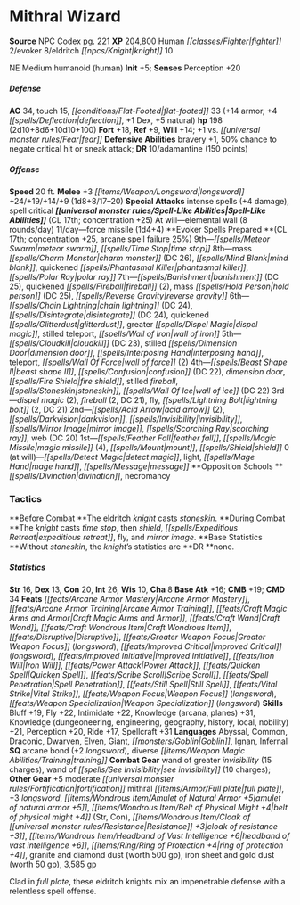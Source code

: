 ﻿---
cssclass: [monsters]
title1: Mithral Wizard
title2: Mithral Wizard
CR: 19
sources:
- name: NPC Codex
  page: 221
  link: http://paizo.com/products/btpy8v3a?Pathfinder-Roleplaying-Game-NPC-Codex
XP: 204800
race: Human
classes:
- fighter 2
- evoker 8
- eldritch knight 10
alignment: NE
size: Medium
type: humanoid
subtypes:
- human
initiative:
  bonus: 5
AC:
  AC: 34
  touch: 15
  flat_footed: 33
  components:
    armor: 14
    deflection: 4
    dex: 1
    natural: 5
HP:
  HP: 198
  long: 2d10+8d6+10d10+100
saves:
  fort: 18
  ref: 9
  will: 14
  other: +1 vs. fear
defensive_abilities:
- bravery +1
- 50% chance to negate critical hit or sneak attack
DR:
- amount: 10
  weakness: adamantine
  max_absorb: 150
speeds:
  base: 20
attacks:
  melee:
  - - text: +3 longsword +24/+19/+14/+9 (1d8+8/17-20)
      entries:
      - - damage: 1d8+8
          crit_range: 17-20
      attack: +3 longsword
      bonus:
      - 24
      - 19
      - 14
      - 9
  special:
  - intense spells (+4 damage)
  - spell critical
spell_like_abilities:
  entries:
  - name: elemental wall
    source: default
    freq: At will
    other: 8 rounds/day
  - name: force missile
    source: default
    freq: 11/day
    other: 1d4+4
  sources:
  - name: default
    CL: 17
    concentration: 25
spells:
  entries:
  - name: meteor swarm
    source: Evoker
    level: 9
  - name: time stop
    source: Evoker
    level: 9
  - name: mass charm monster
    source: Evoker
    level: 8
    DC: 26
  - name: mind blank
    source: Evoker
    level: 8
  - name: quickened phantasmal killer
    source: Evoker
    level: 8
  - name: polar ray
    source: Evoker
    level: 8
  - name: banishment
    source: Evoker
    level: 7
    DC: 25
  - name: quickened fireball
    source: Evoker
    level: 7
    count: 2
  - name: mass hold person
    source: Evoker
    level: 7
    DC: 25
  - name: reverse gravity
    source: Evoker
    level: 7
  - name: chain lightning
    source: Evoker
    level: 6
    DC: 24
  - name: disintegrate
    source: Evoker
    level: 6
    DC: 24
  - name: quickened glitterdust
    source: Evoker
    level: 6
  - name: greater dispel magic
    source: Evoker
    level: 6
  - name: stilled teleport
    source: Evoker
    level: 6
  - name: wall of iron
    source: Evoker
    level: 6
  - name: cloudkill
    source: Evoker
    level: 5
    DC: 23
  - name: stilled dimension door
    source: Evoker
    level: 5
  - name: interposing hand
    source: Evoker
    level: 5
  - name: teleport
    source: Evoker
    level: 5
  - name: wall of force
    source: Evoker
    level: 5
    count: 2
  - name: beast shape II
    source: Evoker
    level: 4
  - name: confusion
    source: Evoker
    level: 4
    DC: 22
  - name: dimension door
    source: Evoker
    level: 4
  - name: fire shield
    source: Evoker
    level: 4
  - name: stilled fireball
    source: Evoker
    level: 4
  - name: stoneskin
    source: Evoker
    level: 4
  - name: wall of ice
    source: Evoker
    level: 4
    DC: 22
  - name: dispel magic
    source: Evoker
    level: 3
    count: 2
  - name: fireball
    source: Evoker
    level: 3
    count: 2
    DC: 21
  - name: fly
    source: Evoker
    level: 3
  - name: lightning bolt
    source: Evoker
    level: 3
    count: 2
    DC: 21
  - name: acid arrow
    source: Evoker
    level: 2
    count: 2
  - name: darkvision
    source: Evoker
    level: 2
  - name: invisibility
    source: Evoker
    level: 2
  - name: mirror image
    source: Evoker
    level: 2
  - name: scorching ray
    source: Evoker
    level: 2
  - name: web
    source: Evoker
    level: 2
    DC: 20
  - name: feather fall
    source: Evoker
    level: 1
  - name: magic missile
    source: Evoker
    level: 1
    count: 4
  - name: mount
    source: Evoker
    level: 1
  - name: shield
    source: Evoker
    level: 1
  - name: detect magic
    source: Evoker
    level: 0
  - name: light
    source: Evoker
    level: 0
  - name: mage hand
    source: Evoker
    level: 0
  - name: message
    source: Evoker
    level: 0
  sources:
  - name: Evoker
    type: prepared
    CL: 17
    concentration: 25
    failure_chance: 25%
    slots:
      0: at-will
    opposition_schools:
    - divination
    - necromancy
tactics:
  Before Combat: The eldritch knight casts stoneskin.
  During Combat: The knight casts time stop, then shield, expeditious retreat, fly,
    and mirror image.
  Base Statistics: Without stoneskin, the knight's statistics are DR none.
ability_scores:
  STR: 16
  DEX: 13
  CON: 20
  INT: 26
  WIS: 10
  CHA: 8
BAB: 16
CMB: 19
CMD: 34
feats:
- name: Arcane Armor Mastery
- name: Arcane Armor Training
- name: Craft Magic Arms and Armor
- name: Craft Wand
- name: Craft Wondrous Item
- name: Disruptive
- name: Greater Weapon Focus (longsword)
- name: Improved Critical (longsword)
- name: Improved Initiative
- name: Iron Will
- name: Power Attack
- name: Quicken Spell
- name: Scribe Scroll
- name: Spell Penetration
- name: Still Spell
- name: Vital Strike
- name: Weapon Focus (longsword)
- name: Weapon Specialization (longsword)
skills:
  Bluff: 19
  Fly: 22
  Intimidate: 22
  Knowledge (arcana): 31
  Knowledge (planes): 31
  Knowledge (dungeoneering): 21
  Knowledge (engineering): 21
  Knowledge (geography): 21
  Knowledge (history): 21
  Knowledge (local): 21
  Knowledge (nobility): 21
  Perception: 20
  Ride: 17
  Spellcraft: 31
languages:
- Abyssal
- Common
- Draconic
- Dwarven
- Elven
- Giant
- Goblin
- Ignan
- Infernal
special_qualities:
- arcane bond (+2 longsword)
- diverse training
gear:
  combat:
  - wand of greater invisibility (15 charges)
  - wand of see invisibility (10 charges)
  other:
  - +5 moderate fortification mithral full plate
  - +3 longsword
  - amulet of natural armor +5
  - belt of physical might +4 (Str, Con)
  - cloak of resistance +3
  - headband of vast intelligence +6
  - ring of protection +4
  - granite and diamond dust (worth 500 gp)
  - iron sheet and gold dust (worth 50 gp)
  - 3,585 gp
desc_long: Clad in full plate, these eldritch knights mix an impenetrable defense
  with a relentless spell offense.

---

# Mithral Wizard

**Source** NPC Codex pg. 221
**XP** 204,800
Human _[[classes/Fighter|fighter]]_ 2/evoker 8/eldritch _[[npcs/Knight|knight]]_ 10

NE Medium humanoid (human)
**Init** +5; **Senses** Perception +20

##### Defense

**AC** 34, touch 15, _[[conditions/Flat-Footed|flat-footed]]_ 33 (+14 armor, +4 _[[spells/Deflection|deflection]]_, +1 Dex, +5 natural)
**hp** 198 (2d10+8d6+10d10+100)
**Fort** +18, **Ref** +9, **Will** +14; +1 vs. _[[universal monster rules/Fear|fear]]_
**Defensive Abilities** bravery +1, 50% chance to negate critical hit or sneak attack; **DR** 10/adamantine (150 points)

##### Offense
**Speed** 20 ft.
**Melee** +3 _[[items/Weapon/Longsword|longsword]]_ +24/+19/+14/+9 (1d8+8/17–20)
**Special Attacks** intense spells (+4 damage), spell critical
**_[[universal monster rules/Spell-Like Abilities|Spell-Like Abilities]]_** (CL 17th; concentration +25)
At will—elemental wall (8 rounds/day)
11/day—force missile (1d4+4)
**Evoker Spells Prepared **(CL 17th; concentration +25, arcane spell failure 25%)
9th—_[[spells/Meteor Swarm|meteor swarm]]_, _[[spells/Time Stop|time stop]]_
8th—mass _[[spells/Charm Monster|charm monster]]_ (DC 26), _[[spells/Mind Blank|mind blank]]_, quickened _[[spells/Phantasmal Killer|phantasmal killer]]_, _[[spells/Polar Ray|polar ray]]_
7th—_[[spells/Banishment|banishment]]_ (DC 25), quickened _[[spells/Fireball|fireball]]_ (2), mass _[[spells/Hold Person|hold person]]_ (DC 25), _[[spells/Reverse Gravity|reverse gravity]]_
6th—_[[spells/Chain Lightning|chain lightning]]_ (DC 24), _[[spells/Disintegrate|disintegrate]]_ (DC 24), quickened _[[spells/Glitterdust|glitterdust]]_, greater _[[spells/Dispel Magic|dispel magic]]_, stilled teleport, _[[spells/Wall of Iron|wall of iron]]_
5th—_[[spells/Cloudkill|cloudkill]]_ (DC 23), stilled _[[spells/Dimension Door|dimension door]]_, _[[spells/Interposing Hand|interposing hand]]_, teleport, _[[spells/Wall Of Force|wall of force]]_ (2)
4th—_[[spells/Beast Shape II|beast shape II]]_, _[[spells/Confusion|confusion]]_ (DC 22), _dimension door_, _[[spells/Fire Shield|fire shield]]_, stilled _fireball_, _[[spells/Stoneskin|stoneskin]]_, _[[spells/Wall Of Ice|wall of ice]]_ (DC 22)
3rd—_dispel magic_ (2), _fireball_ (2, DC 21), fly, _[[spells/Lightning Bolt|lightning bolt]]_ (2, DC 21)
2nd—_[[spells/Acid Arrow|acid arrow]]_ (2), _[[spells/Darkvision|darkvision]]_, _[[spells/Invisibility|invisibility]]_, _[[spells/Mirror Image|mirror image]]_, _[[spells/Scorching Ray|scorching ray]]_, web (DC 20)
1st—_[[spells/Feather Fall|feather fall]]_, _[[spells/Magic Missile|magic missile]]_ (4), _[[spells/Mount|mount]]_, _[[spells/Shield|shield]]_
0 (at will)—_[[spells/Detect Magic|detect magic]]_, light, _[[spells/Mage Hand|mage hand]]_, _[[spells/Message|message]]_
**Opposition Schools **_[[spells/Divination|divination]]_, necromancy

### Tactics

**Before Combat **The eldritch _knight_ casts _stoneskin_.
**During Combat **The _knight_ casts _time stop_, then _shield_, _[[spells/Expeditious Retreat|expeditious retreat]]_, fly, and _mirror image_.
**Base Statistics **Without _stoneskin_, the _knight_’s statistics are **DR **none.

##### Statistics
**Str** 16, **Dex** 13, **Con** 20, **Int** 26, **Wis** 10, **Cha** 8
**Base Atk** +16; **CMB** +19; **CMD** 34
**Feats** _[[feats/Arcane Armor Mastery|Arcane Armor Mastery]]_, _[[feats/Arcane Armor Training|Arcane Armor Training]]_, _[[feats/Craft Magic Arms and Armor|Craft Magic Arms and Armor]]_, _[[feats/Craft Wand|Craft Wand]]_, _[[feats/Craft Wondrous Item|Craft Wondrous Item]]_, _[[feats/Disruptive|Disruptive]]_, _[[feats/Greater Weapon Focus|Greater Weapon Focus]]_ (_longsword_), _[[feats/Improved Critical|Improved Critical]]_ (_longsword_), _[[feats/Improved Initiative|Improved Initiative]]_, _[[feats/Iron Will|Iron Will]]_, _[[feats/Power Attack|Power Attack]]_, _[[feats/Quicken Spell|Quicken Spell]]_, _[[feats/Scribe Scroll|Scribe Scroll]]_, _[[feats/Spell Penetration|Spell Penetration]]_, _[[feats/Still Spell|Still Spell]]_, _[[feats/Vital Strike|Vital Strike]]_, _[[feats/Weapon Focus|Weapon Focus]]_ (_longsword_), _[[feats/Weapon Specialization|Weapon Specialization]]_ (_longsword_)
**Skills** Bluff +19, Fly +22, Intimidate +22, Knowledge (arcana, planes) +31, Knowledge (dungeoneering, engineering, geography, history, local, nobility) +21, Perception +20, Ride +17, Spellcraft +31
**Languages** Abyssal, Common, Draconic, Dwarven, Elven, Giant, _[[monsters/Goblin|Goblin]]_, Ignan, Infernal
**SQ** arcane bond (+2 _longsword_), diverse _[[items/Weapon Magic Abilities/Training|training]]_
**Combat Gear** wand of greater _invisibility_ (15 charges), wand of _[[spells/See Invisibility|see invisibility]]_ (10 charges); **Other Gear** +5 moderate _[[universal monster rules/Fortification|fortification]]_ mithral _[[items/Armor/Full plate|full plate]]_, +3 _longsword_, _[[items/Wondrous Item/Amulet of Natural Armor +5|amulet of natural armor +5]]_, _[[items/Wondrous Item/Belt of Physical Might +4|belt of physical might +4]]_ (Str, Con), _[[items/Wondrous Item/Cloak of _[[universal monster rules/Resistance|Resistance]]_ +3|cloak of _resistance_ +3]]_, _[[items/Wondrous Item/Headband of Vast Intelligence +6|headband of vast intelligence +6]]_, _[[items/Ring/Ring of Protection +4|ring of protection +4]]_, granite and diamond dust (worth 500 gp), iron sheet and gold dust (worth 50 gp), 3,585 gp

Clad in _full plate_, these eldritch knights mix an impenetrable defense with a relentless spell offense.